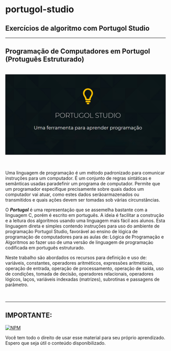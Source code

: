 # portugol-studio

## Exercícios de algoritmo com Portugol Studio

***
 ## Programação de Computadores em Portugol (Protuguês Estruturado) 


<br><img src="logo.jpg" alt="logo python no formato png">

<br><p>Uma linguagem de programação é um método padronizado para comunicar instruções para um computador. É um conjunto de regras sintáticas e semânticas usadas paradefinir um programa de computador. Permite que um programador especifique precisamente sobre quais dados um computador vai atuar, como estes dados serãoarmazenados ou transmitidos e quais ações devem ser tomadas sob várias circunstâncias.

O _**Portugol**_ é uma representação que se assemelha bastante com a linguagem C, porém é escrito em português. A ideia é facilitar a construção e a leitura dos algoritmos usando uma linguagem mais fácil aos alunos. Esta linguagem direta e simples contendo instruções para uso do ambiente de programação Portugol Studio, favorável ao ensino de lógica de programação de computadores para as aulas de: Lógica de Programação e Algoritmos ao fazer uso de uma versão de linguagem de programação codificada em português estruturado.

Neste trabalho são abordados os recursos para definição e uso de: variáveis, constantes, operadores aritméticos, expressões aritméticas, operação de entrada, operação de processamento, operação de saída, uso de condições, tomada de decisão, operadores relacionais, operadores lógicos, laços, variáveis indexadas (matrizes), subrotinas e passagens de parâmetro.</p><br>

***
## IMPORTANTE:
 

 [![NPM](https://img.shields.io/npm/l/react)](https://github.com/RonaldoBento/portugol-studio/blob/main/LICENSE) 
 
 <p>Você tem todo o direito de usar esse material para seu próprio aprendizado. Espero que seja útil o conteúdo disponibilizado.</p><br>